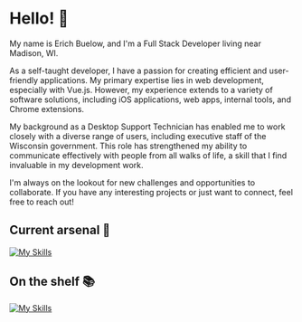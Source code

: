 # Hello! 👋
My name is Erich Buelow, and I'm a Full Stack Developer living near Madison, WI.

As a self-taught developer, I have a passion for creating efficient and user-friendly applications. My primary expertise lies in web development, especially with Vue.js. However, my experience extends to a variety of software solutions, including iOS applications, web apps, internal tools, and Chrome extensions.

My background as a Desktop Support Technician has enabled me to work closely with a diverse range of users, including executive staff of the Wisconsin government. This role has strengthened my ability to communicate effectively with people from all walks of life, a skill that I find invaluable in my development work.

I'm always on the lookout for new challenges and opportunities to collaborate. If you have any interesting projects or just want to connect, feel free to reach out!

## Current arsenal 🔫
[![My Skills](https://skillicons.dev/icons?i=html,css,js,ts,vue,vite,nodejs,express,firebase,java,bash,threejs,bootstrap,jest,figma,vscode,postman)](https://skillicons.dev)

## On the shelf 📚
[![My Skills](https://skillicons.dev/icons?i=webpack,php,python,cpp,cs,swift,linux,react,jquery,visualstudio,git,github,powershell,mongodb)](https://skillicons.dev)
